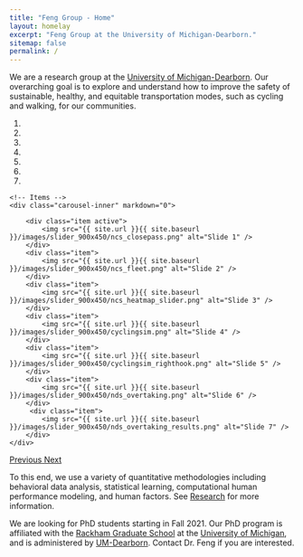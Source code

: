 ```yaml
---
title: "Feng Group - Home"
layout: homelay
excerpt: "Feng Group at the University of Michigan-Dearborn."
sitemap: false
permalink: /
---
```


We are a research group at the [University of Michigan-Dearborn](https://umdearborn.edu). 
Our overarching goal is to explore and understand how to improve the safety of sustainable, healthy, and equitable transportation modes, such as cycling and walking, for our communities.


<div markdown="0" id="carousel" class="carousel slide" data-ride="carousel" data-interval="5000" data-pause="hover" >
    <!-- Menu -->
    <ol class="carousel-indicators">
        <li data-target="#carousel" data-slide-to="0" class="active"></li>
        <li data-target="#carousel" data-slide-to="1"></li>
        <li data-target="#carousel" data-slide-to="2"></li>
        <li data-target="#carousel" data-slide-to="3"></li>
        <li data-target="#carousel" data-slide-to="4"></li>
        <li data-target="#carousel" data-slide-to="5"></li>
        <li data-target="#carousel" data-slide-to="6"></li>
    </ol>

    <!-- Items -->
    <div class="carousel-inner" markdown="0">

        <div class="item active">
            <img src="{{ site.url }}{{ site.baseurl }}/images/slider_900x450/ncs_closepass.png" alt="Slide 1" />
        </div>
        <div class="item">
            <img src="{{ site.url }}{{ site.baseurl }}/images/slider_900x450/ncs_fleet.png" alt="Slide 2" />
        </div>
        <div class="item">
            <img src="{{ site.url }}{{ site.baseurl }}/images/slider_900x450/ncs_heatmap_slider.png" alt="Slide 3" />
        </div>
        <div class="item">
            <img src="{{ site.url }}{{ site.baseurl }}/images/slider_900x450/cyclingsim.png" alt="Slide 4" />
        </div>
        <div class="item">
            <img src="{{ site.url }}{{ site.baseurl }}/images/slider_900x450/cyclingsim_righthook.png" alt="Slide 5" />
        </div>
        <div class="item">
            <img src="{{ site.url }}{{ site.baseurl }}/images/slider_900x450/nds_overtaking.png" alt="Slide 6" />
        </div>       
         <div class="item">
            <img src="{{ site.url }}{{ site.baseurl }}/images/slider_900x450/nds_overtaking_results.png" alt="Slide 7" />
        </div>
    </div>
  <a class="left carousel-control" href="#carousel" role="button" data-slide="prev">
    <span class="glyphicon glyphicon-chevron-left" aria-hidden="true"></span>
    <span class="sr-only">Previous</span>
  </a>
  <a class="right carousel-control" href="#carousel" role="button" data-slide="next">
    <span class="glyphicon glyphicon-chevron-right" aria-hidden="true"></span>
    <span class="sr-only">Next</span>
  </a>
</div>


To this end, we use a variety of quantitative methodologies including behavioral data analysis, statistical learning, computational human performance modeling, and human factors. 
See [Research](research) for more information.

 We are looking for PhD students starting in Fall 2021. Our PhD program is affiliated with the [Rackham Graduate School](https://rackham.umich.edu/) at the [University of Michigan](https://umich.edu/), and is administered by [UM-Dearborn](https://umdearborn.edu/). Contact Dr. Feng if you are interested.


<!-- <figure class="fourth">
  <img src="{{ site.url }}{{ site.baseurl }}/images/logopic/Logo_Leiden.jpg" style="width: 210px">
  <img src="{{ site.url }}{{ site.baseurl }}/images/logopic/Logo_Nanofront.jpg" style="width: 110px">
  <img src="{{ site.url }}{{ site.baseurl }}/images/logopic/Logo_NWO.jpg" style="width: 120px">
  <img src="{{ site.url }}{{ site.baseurl }}/images/logopic/Logo_ERC.jpg" style="width: 110px">
</figure> -->
